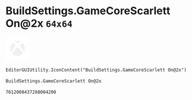 # BuildSettings.GameCoreScarlett On@2x `64x64`
<img src="/img/BuildSettings.GameCoreScarlett%20On@2x.png" width=64 height=64>

``` CSharp
EditorGUIUtility.IconContent("BuildSettings.GameCoreScarlett On@2x")
```
```
BuildSettings.GameCoreScarlett On@2x
```
```
7612008437288004200
```
